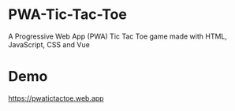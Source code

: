 # PWA-Tic-Tac-Toe
A Progressive Web App (PWA) Tic Tac Toe game made with HTML, JavaScript, CSS and Vue

# Demo
https://pwatictactoe.web.app
